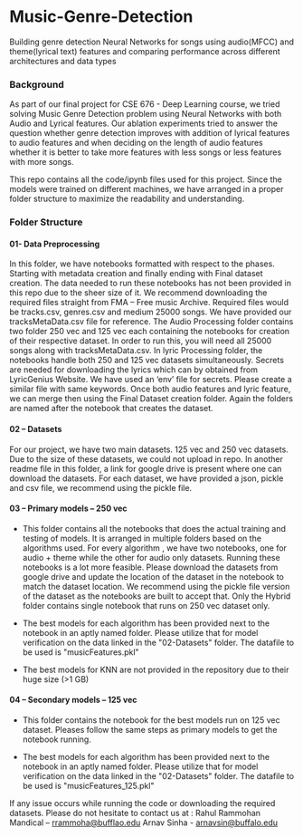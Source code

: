 # Music-Genre-Detection
Building genre detection Neural Networks for songs using audio(MFCC) and theme(lyrical text) features and comparing performance across different architectures and data types

### Background
As part of our final project for CSE 676 - Deep Learning course, we tried solving Music Genre Detection problem using Neural Networks with both Audio and Lyrical features. Our ablation experiments tried to answer the question whether genre detection improves with addition of lyrical features to audio features and when deciding on the length of audio features whether it is better to take more features with less songs or less features with more songs.

This repo contains all the code/ipynb files used for this project. Since the models were trained on different machines, we have arranged in a proper folder structure to maximize the readability and understanding.

### Folder Structure
#### 01- Data Preprocessing
In this folder, we have notebooks formatted with respect to the phases. Starting with metadata creation and finally ending with Final dataset creation. The data needed to run these notebooks has not been provided in this repo due to the sheer size of it. We recommend downloading the required files straight from FMA – Free music Archive. Required files would be tracks.csv, genres.csv and medium 25000 songs. We have provided our tracksMetaData.csv file for reference. 
The Audio Processing folder contains two folder 250 vec and 125 vec each containing the notebooks for creation of their respective dataset. In order to run this, you will need all 25000 songs along with tracksMetaData.csv. In lyric Processing folder, the notebooks handle both 250 and 125 vec datasets simultaneously. Secrets are needed for downloading the lyrics which can by obtained from LyricGenius Website. We have used an ‘env’ file for secrets. Please create a similar file with same keywords.
Once both audio features and lyric feature, we can merge then using the Final Dataset creation folder. Again the folders are named after the notebook that creates the dataset.

#### 02 – Datasets
For our project, we have two main datasets. 125 vec and 250 vec datasets. Due to the size of these datasets, we could not upload in repo. In another readme file in this folder, a link for google drive is present where one can download the datasets. For each dataset, we have provided a json, pickle and csv file, we recommend using the pickle file.

#### 03 – Primary models – 250 vec
* This folder contains all the notebooks that does the actual training and testing of models. It is arranged in multiple folders based on the algorithms used. For every algorithm , we have two notebooks, one for audio + theme while the other for audio only datasets. Running these notebooks is a lot more feasible. Please download the datasets from google drive and update the location of the dataset in the notebook to match the dataset location. We recommend using the pickle file version of the dataset as the notebooks are built to accept that. Only the Hybrid folder contains single notebook that runs on 250 vec dataset only.

* The best models for each algorithm has been provided next to the notebook in an aptly named folder. Please utilize that for model verification on the data linked in the "02-Datasets" folder. The datafile to be used is "musicFeatures.pkl"

* The best models for KNN are not provided in the repository due to their huge size (>1 GB)  

#### 04 – Secondary models – 125 vec
* This folder contains the notebook for the best models run on 125 vec dataset. Pleases follow the same steps as primary models to get the notebook running.

* The best models for each algorithm has been provided next to the notebook in an aptly named folder. Please utilize that for model verification on the data linked in the "02-Datasets" folder. The datafile to be used is "musicFeatures_125.pkl"

If any issue occurs while running the code or downloading the required datasets. Please do not hesitate to contact us at :
Rahul Rammohan Mandical – rrammoha@bufflao.edu
Arnav Sinha - arnavsin@buffalo.edu

